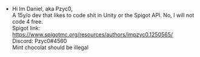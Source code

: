 - Hi Im Daniel, aka Pzyc0, <br>
A 15y/o dev that likes to code shit in Unity or the Spigot API. No, I will not code 4 free. <br>
Spigot link: https://www.spigotmc.org/resources/authors/impzyc0.1250565/ <br>
Discord: Pzyc0#4560 <br>
Mint chocolat should be illegal <br>

